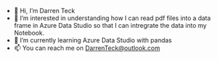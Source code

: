 - 👋 Hi, I’m Darren Teck
- 👀 I’m interested in understanding how I can read pdf files into a data frame in Azure Data Studio so that I can intregrate the data into my Notebook.
- 🌱 I’m currently learning Azure Data Studio with pandas
- 📫 You can reach me on DarrenTeck@outlook.com

<!---
DarrenTeck/DarrenTeck is a ✨ special ✨ repository because its `README.md` (this file) appears on your GitHub profile.
You can click the Preview link to take a look at your changes.
--->
